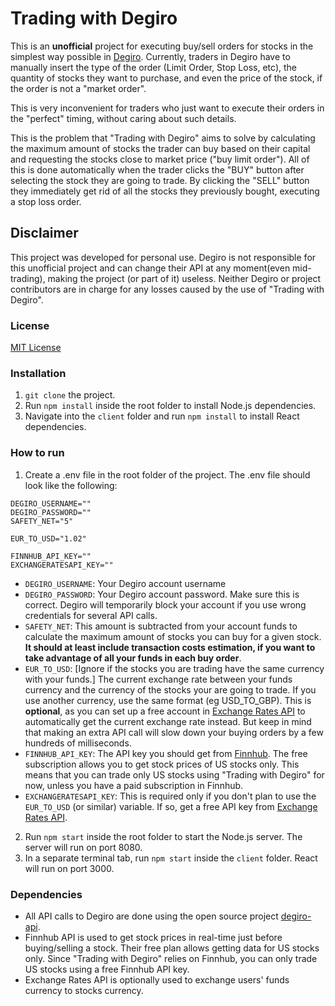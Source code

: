 # Trading with Degiro

This is an **unofficial** project for executing buy/sell orders for stocks in the simplest way possible in [Degiro](https://www.degiro.co.uk). Currently, traders in Degiro have to manually insert the type of the order (Limit Order, Stop Loss, etc), the quantity of stocks they want to purchase, and even the price of the stock, if the order is not a "market order".

This is very inconvenient for traders who just want to execute their orders in the "perfect" timing, without caring about such details.

This is the problem that "Trading with Degiro" aims to solve by calculating the maximum amount of stocks the trader can buy based on their capital and requesting the stocks close to market price ("buy limit order"). All of this is done automatically when the trader clicks the "BUY" button after selecting the stock they are going to trade. By clicking the "SELL" button they immediately get rid of all the stocks they previously bought, executing a stop loss order.

## Disclaimer
This project was developed for personal use. Degiro is not responsible for this unofficial project and can change their API at any moment(even mid-trading), making the project (or part of it) useless. Neither Degiro or project contributors are in charge for any losses caused by the use of "Trading with Degiro". 

### License
[MIT License](https://github.com/dejvidB/tradingWithDegiro/blob/main/LICENSE)

### Installation
1. `git clone` the project.
2. Run `npm install` inside the root folder to install Node.js dependencies.
3. Navigate into the `client` folder and run `npm install` to install React dependencies.

### How to run
1. Create a .env file in the root folder of the project. The .env file should look like the following:

```
DEGIRO_USERNAME=""
DEGIRO_PASSWORD=""
SAFETY_NET="5"

EUR_TO_USD="1.02"

FINNHUB_API_KEY=""
EXCHANGERATESAPI_KEY=""
```

- `DEGIRO_USERNAME`: Your Degiro account username
- `DEGIRO_PASSWORD`: Your Degiro account password. Make sure this is correct. Degiro will temporarily block your account if you use wrong credentials for several API calls.
- `SAFETY_NET`: This amount is subtracted from your account funds to calculate the maximum amount of stocks you can buy for a given stock. __It should at least include transaction costs estimation, if you want to take advantage of all your funds in each buy order__.
- `EUR_TO_USD`: [Ignore if the stocks you are trading have the same currency with your funds.] The current exchange rate between your funds currency and the currency of the stocks your are going to trade. If you use another currency, use the same format (eg USD_TO_GBP). This is __optional__, as you can set up a free account in [Exchange Rates API](https://exchangeratesapi.io) to automatically get the current exchange rate instead. But keep in mind that making an extra API call will slow down your buying orders by a few hundreds of milliseconds.
- `FINNHUB_API_KEY`: The API key you should get from [Finnhub](https://finnhub.io). The free subscription allows you to get stock prices of US stocks only. This means that you can trade only US stocks using "Trading with Degiro" for now, unless you have a paid subscription in Finnhub.
- `EXCHANGERATESAPI_KEY`: This is required only if you don't plan to use the `EUR_TO_USD` (or similar) variable. If so, get a free API key from [Exchange Rates API](https://exchangeratesapi.io).

2. Run `npm start` inside the root folder to start the Node.js server. The server will run on port 8080.
3. In a separate terminal tab, run `npm start` inside the `client` folder. React will run on port 3000.

### Dependencies
- All API calls to Degiro are done using the open source project [degiro-api](https://github.com/icastillejogomez/degiro-api).
- Finnhub API is used to get stock prices in real-time just before buying/selling a stock. Their free plan allows getting data for US stocks only. Since "Trading with Degiro" relies on Finnhub, you can only trade US stocks using a free Finnhub API key.
- Exchange Rates API is optionally used to exchange users' funds currency to stocks currency.
